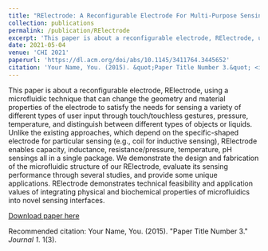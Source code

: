 ```yaml
---
title: "RElectrode: A Reconfigurable Electrode For Multi-Purpose Sensing Based on Microfluidics"
collection: publications
permalink: /publication/RElectrode
excerpt: 'This paper is about a reconfigurable electrode, RElectrode, using a microfluidic technique that can change the geometry and material properties of the electrode to satisfy the needs for sensing a variety of different types of user input through touch/touchless gestures, pressure, temperature, and distinguish between different types of objects or liquids.'
date: 2021-05-04
venue: 'CHI 2021'
paperurl: 'https://dl.acm.org/doi/abs/10.1145/3411764.3445652'
citation: 'Your Name, You. (2015). &quot;Paper Title Number 3.&quot; <i>Journal 1</i>. 1(3).'
---
```

This paper is about a reconfigurable electrode, RElectrode, using a microfluidic technique that can change the geometry and material properties of the electrode to satisfy the needs for sensing a variety of different types of user input through touch/touchless gestures, pressure, temperature, and distinguish between different types of objects or liquids. Unlike the existing approaches, which depend on the specific-shaped electrode for particular sensing (e.g., coil for inductive sensing), RElectrode enables capacity, inductance, resistance/pressure, temperature, pH sensings all in a single package. We demonstrate the design and fabrication of the microfluidic structure of our RElectrode, evaluate its sensing performance through several studies, and provide some unique applications. RElectrode demonstrates technical feasibility and application values of integrating physical and biochemical properties of microfluidics into novel sensing interfaces.

[Download paper here](https://drive.google.com/file/d/1tn24B2l3SeQfNEY9n9CwbEFcgVVhNFqH/view?usp=sharing)

Recommended citation: Your Name, You. (2015). "Paper Title Number 3." <i>Journal 1</i>. 1(3).
